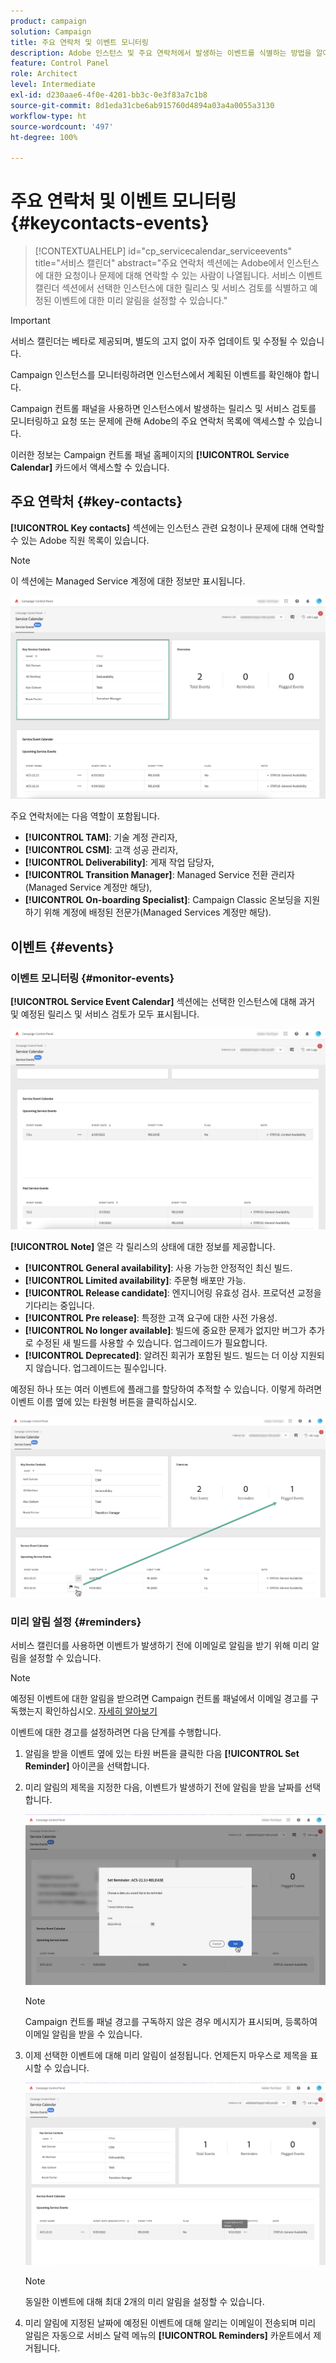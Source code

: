 ```yaml
---
product: campaign
solution: Campaign
title: 주요 연락처 및 이벤트 모니터링
description: Adobe 인스턴스 및 주요 연락처에서 발생하는 이벤트를 식별하는 방법을 알아봅니다.
feature: Control Panel
role: Architect
level: Intermediate
exl-id: d230aae6-4f0e-4201-bb3c-0e3f83a7c1b8
source-git-commit: 8d1eda31cbe6ab915760d4894a03a4a0055a3130
workflow-type: ht
source-wordcount: '497'
ht-degree: 100%

---
```


# 주요 연락처 및 이벤트 모니터링 {#keycontacts-events}

>[!CONTEXTUALHELP]
>id="cp_servicecalendar_serviceevents"
>title="서비스 캘린더"
>abstract="주요 연락처 섹션에는 Adobe에서 인스턴스에 대한 요청이나 문제에 대해 연락할 수 있는 사람이 나열됩니다. 서비스 이벤트 캘린더 섹션에서 선택한 인스턴스에 대한 릴리스 및 서비스 검토를 식별하고 예정된 이벤트에 대한 미리 알림을 설정할 수 있습니다."

>[!IMPORTANT]
>
>서비스 캘린더는 베타로 제공되며, 별도의 고지 없이 자주 업데이트 및 수정될 수 있습니다.

Campaign 인스턴스를 모니터링하려면 인스턴스에서 계획된 이벤트를 확인해야 합니다.

Campaign 컨트롤 패널을 사용하면 인스턴스에서 발생하는 릴리스 및 서비스 검토를 모니터링하고 요청 또는 문제에 관해 Adobe의 주요 연락처 목록에 액세스할 수 있습니다.

이러한 정보는 Campaign 컨트롤 패널 홈페이지의 **[!UICONTROL Service Calendar]** 카드에서 액세스할 수 있습니다.

## 주요 연락처 {#key-contacts}

**[!UICONTROL Key contacts]** 섹션에는 인스턴스 관련 요청이나 문제에 대해 연락할 수 있는 Adobe 직원 목록이 있습니다.

>[!NOTE]
>
>이 섹션에는 Managed Service 계정에 대한 정보만 표시됩니다.

![](assets/service-events-contacts.png)

주요 연락처에는 다음 역할이 포함됩니다.

* **[!UICONTROL TAM]**: 기술 계정 관리자,
* **[!UICONTROL CSM]**: 고객 성공 관리자,
* **[!UICONTROL Deliverability]**: 게재 작업 담당자,
* **[!UICONTROL Transition Manager]**: Managed Service 전환 관리자(Managed Service 계정만 해당),
* **[!UICONTROL On-boarding Specialist]**: Campaign Classic 온보딩을 지원하기 위해 계정에 배정된 전문가(Managed Services 계정만 해당).

## 이벤트 {#events}

### 이벤트 모니터링 {#monitor-events}

**[!UICONTROL Service Event Calendar]** 섹션에는 선택한 인스턴스에 대해 과거 및 예정된 릴리스 및 서비스 검토가 모두 표시됩니다.

![](assets/service-events-calendar.png)

**[!UICONTROL Note]** 열은 각 릴리스의 상태에 대한 정보를 제공합니다.

* **[!UICONTROL General availability]**: 사용 가능한 안정적인 최신 빌드.
* **[!UICONTROL Limited availability]**: 주문형 배포만 가능.
* **[!UICONTROL Release candidate]**: 엔지니어링 유효성 검사. 프로덕션 교정을 기다리는 중입니다.
* **[!UICONTROL Pre release]**: 특정한 고객 요구에 대한 사전 가용성.
* **[!UICONTROL No longer available]**: 빌드에 중요한 문제가 없지만 버그가 추가로 수정된 새 빌드를 사용할 수 있습니다. 업그레이드가 필요합니다.
* **[!UICONTROL Deprecated]**: 알려진 회귀가 포함된 빌드.
빌드는 더 이상 지원되지 않습니다. 업그레이드는 필수입니다.

예정된 하나 또는 여러 이벤트에 플래그를 할당하여 추적할 수 있습니다. 이렇게 하려면 이벤트 이름 옆에 있는 타원형 버튼을 클릭하십시오.

![](assets/service-events-flag.png)

### 미리 알림 설정 {#reminders}

서비스 캘린더를 사용하면 이벤트가 발생하기 전에 이메일로 알림을 받기 위해 미리 알림을 설정할 수 있습니다.

>[!NOTE]
>
>예정된 이벤트에 대한 알림을 받으려면 Campaign 컨트롤 패널에서 이메일 경고를 구독했는지 확인하십시오. [자세히 알아보기](../performance-monitoring/using/email-alerting.md)

이벤트에 대한 경고를 설정하려면 다음 단계를 수행합니다.

1. 알림을 받을 이벤트 옆에 있는 타원 버튼을 클릭한 다음 **[!UICONTROL Set Reminder]** 아이콘을 선택합니다.

1. 미리 알림의 제목을 지정한 다음, 이벤트가 발생하기 전에 알림을 받을 날짜를 선택합니다.

   ![](assets/service-events-set-reminder.png)

   >[!NOTE]
   >
   >Campaign 컨트롤 패널 경고를 구독하지 않은 경우 메시지가 표시되며, 등록하여 이메일 알림을 받을 수 있습니다.

1. 이제 선택한 이벤트에 대해 미리 알림이 설정됩니다. 언제든지 마우스로 제목을 표시할 수 있습니다.

   ![](assets/service-events-reminder.png)

   >[!NOTE]
   >
   >동일한 이벤트에 대해 최대 2개의 미리 알림을 설정할 수 있습니다.

1. 미리 알림에 지정된 날짜에 예정된 이벤트에 대해 알리는 이메일이 전송되며 미리 알림은 자동으로 서비스 달력 메뉴의 **[!UICONTROL Reminders]** 카운트에서 제거됩니다.

